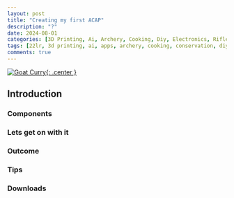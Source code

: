 ```yaml
---
layout: post
title: "Creating my first ACAP"
description: "?"
date: 2024-08-01
categories: [3D Printing, Ai, Archery, Cooking, Diy, Electronics, Rifle, Sports, Apps]
tags: [22lr, 3d printing, ai, apps, archery, cooking, conservation, diy, electronics, gunsmithing, hunting, sports]
comments: true
---
```

[![Goat Curry](/assets/231209-GoatCurry.jpg){: .center }](/assets/231209-GoatCurry.jpg)

## Introduction
### Components
### Lets get on with it
### Outcome
### Tips
### Downloads
